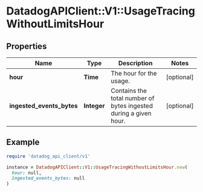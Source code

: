 # DatadogAPIClient::V1::UsageTracingWithoutLimitsHour

## Properties

| Name | Type | Description | Notes |
| ---- | ---- | ----------- | ----- |
| **hour** | **Time** | The hour for the usage. | [optional] |
| **ingested_events_bytes** | **Integer** | Contains the total number of bytes ingested during a given hour. | [optional] |

## Example

```ruby
require 'datadog_api_client/v1'

instance = DatadogAPIClient::V1::UsageTracingWithoutLimitsHour.new(
  hour: null,
  ingested_events_bytes: null
)
```

